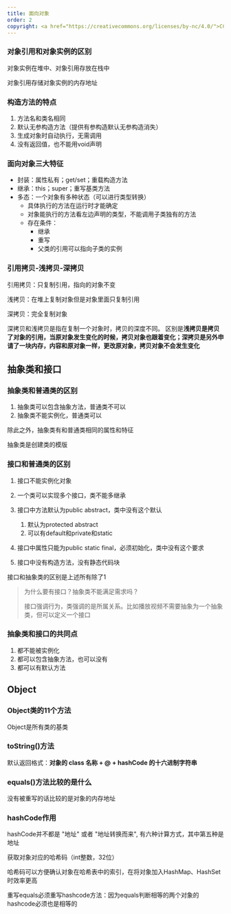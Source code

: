 ```yaml
---
title: 面向对象
order: 2
copyright: <a href="https://creativecommons.org/licenses/by-nc/4.0/">CC BY-NC 4.0协议</a>
---
```


### 对象引用和对象实例的区别

对象实例在堆中、对象引用存放在栈中

对象引用存储对象实例的内存地址



### 构造方法的特点

1. 方法名和类名相同
2. 默认无参构造方法（提供有参构造默认无参构造消失）
3. 生成对象时自动执行，无需调用
4. 没有返回值，也不能用void声明



### 面向对象三大特征

- 封装：属性私有；get/set；重载构造方法
- 继承：this；super；重写基类方法
- 多态：一个对象有多种状态（可以进行类型转换）
  - 具体执行的方法在运行时才能确定
  - 对象能执行的方法看左边声明的类型，不能调用子类独有的方法
  - 存在条件：
    - 继承
    - 重写
    - 父类的引用可以指向子类的实例



### 引用拷贝-浅拷贝-深拷贝

引用拷贝：只复制引用，指向的对象不变

浅拷贝：在堆上复制对象但是对象里面只复制引用

深拷贝：完全复制对象

深拷贝和浅拷贝是指在复制一个对象时，拷贝的深度不同。 区别是**浅拷贝是拷贝了对象的引用，当原对象发生变化的时候，拷贝对象也跟着变化；深拷贝是另外申请了一块内存，内容和原对象一样，更改原对象，拷贝对象不会发生变化**



## 抽象类和接口

### 抽象类和普通类的区别

1. 抽象类可以包含抽象方法，普通类不可以
2. 抽象类不能实例化，普通类可以

除此之外，抽象类有和普通类相同的属性和特征

抽象类是创建类的模版



### 接口和普通类的区别

1. 接口不能实例化对象
2. 一个类可以实现多个接口，类不能多继承

3. 接口中方法默认为public abstract，类中没有这个默认
   1. 默认为protected abstract
   2. 可以有default和private和static
4. 接口中属性只能为public static final，必须初始化，类中没有这个要求
5. 接口中没有构造方法，没有静态代码块



接口和抽象类的区别是上述所有除了1



> 为什么要有接口？抽象类不能满足需求吗？
>
> ​	接口强调行为，类强调的是所属关系。比如播放视频不需要抽象为一个抽象类，但可以定义一个接口



### 抽象类和接口的共同点

1. 都不能被实例化
2. 都可以包含抽象方法，也可以没有
3. 都可以有默认方法



## Object

### Object类的11个方法

Object是所有类的基类

### toString()方法

默认返回格式：**对象的 class 名称 + @ + hashCode 的十六进制字符串**



### equals()方法比较的是什么

没有被重写的话比较的是对象的内存地址



### hashCode作用

hashCode并不都是 "地址" 或者 "地址转换而来", 有六种计算方式，其中第五种是地址



获取对象对应的哈希码（int整数，32位）

哈希码可以方便确认对象在哈希表中的索引，在将对象加入HashMap、HashSet时效率更高



重写equals必须重写hashcode方法：因为equals判断相等的两个对象的hashcode必须也是相等的


